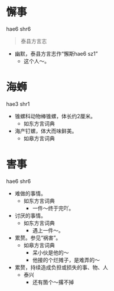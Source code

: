 # 懈事
hae6 shr6
> 泰县方言志
- 幽默，泰县方言志作“懈斯hae6 sz1”
  - 这个人～。

# 海蛳
hae3 shr1
+ 锥螺科动物棒锥螺，体长约2厘米。
  * 如东方言词典
+ 海产钉螺，体大而味鲜美。
  * 如皋方言词典

# 害事
hae6 shr6
+ 难做的事情。
  * 如东方言词典
    - 一件～终于完吖。
+ 讨厌的事情。
  * 如东方言词典
    - 遇上一件～。
+ 累赘。参见“祸害”。
  * 如皋方言词典
    - 呆小伙是他的～
    - 他接的个烂摊子，是难弄的～
+ 累赘，持续造成负担或损失的事、物、人
  * 泰兴
    - 还有箇个～撂不掉

<!--
泰兴方言辞典释义“骂人语。多指骂小孩”，误
-->
